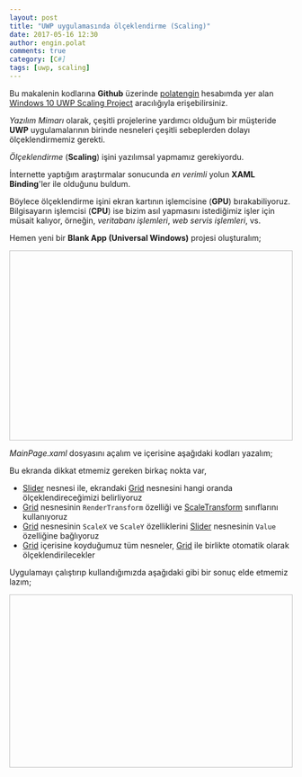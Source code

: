 ```yaml
---
layout: post
title: "UWP uygulamasında ölçeklendirme (Scaling)"
date: 2017-05-16 12:30
author: engin.polat
comments: true
category: [C#]
tags: [uwp, scaling]
---
```

<div class="alert alert-success" role="alert" style="margin: 10px 0px; display: block;"> Bu makalenin kodlarına <strong>Github</strong> üzerinde <a href="https://github.com/polatengin" class="alert-link" target="_blank">polatengin</a> hesabımda yer alan <a href="https://github.com/polatengin/blog-codes/tree/master/windows-10-uwp-scaling-project" class="alert-link" target="_blank">Windows 10 UWP Scaling Project</a> aracılığıyla erişebilirsiniz.</div>

*Yazılım Mimarı* olarak, çeşitli projelerine yardımcı olduğum bir müşteride **UWP** uygulamalarının birinde nesneleri çeşitli sebeplerden dolayı ölçeklendirmemiz gerekti.

*Ölçeklendirme* (**Scaling**) işini yazılımsal yapmamız gerekiyordu.

İnternette yaptığım araştırmalar sonucunda *en verimli* yolun **XAML Binding**'ler ile olduğunu buldum.

Böylece ölçeklendirme işini ekran kartının işlemcisine (**GPU**) bırakabiliyoruz. Bilgisayarın işlemcisi (**CPU**) ise bizim asıl yapmasını istediğimiz işler için müsait kalıyor, örneğin, *veritabanı işlemleri*, *web servis işlemleri*, vs.

Hemen yeni bir **Blank App (Universal Windows)** projesi oluşturalım;

<img class="lazy img-responsive" data-src="/assets/uploads/2017/05/uwp-scaling-0.png" width="600" height="338" />

*MainPage.xaml* dosyasını açalım ve içerisine aşağıdaki kodları yazalım;

<script src="https://gist.github.com/polatengin/43b218cb312f528ab34cd132e3b7a77b.js?file=MainPage.xaml"></script>

Bu ekranda dikkat etmemiz gereken birkaç nokta var,

<ul>
<li>
<a href="https://docs.microsoft.com/en-us/uwp/api/windows.ui.xaml.controls.slider" target="_blank">Slider</a> nesnesi ile, ekrandaki <a href="https://docs.microsoft.com/en-us/uwp/api/windows.ui.xaml.controls.grid" target="_blank">Grid</a> nesnesini hangi oranda ölçeklendireceğimizi belirliyoruz
</li>

<li>
<a href="https://docs.microsoft.com/en-us/uwp/api/windows.ui.xaml.controls.grid" target="_blank">Grid</a> nesnesinin <code>RenderTransform</code> özelliği ve <a href="https://docs.microsoft.com/en-us/uwp/api/windows.ui.xaml.media.scaletransform" target="_blank">ScaleTransform</a> sınıflarını kullanıyoruz
</li>

<li>
<a href="https://docs.microsoft.com/en-us/uwp/api/windows.ui.xaml.controls.grid" target="_blank">Grid</a> nesnesinin <code>ScaleX</code> ve <code>ScaleY</code> özelliklerini <a href="https://docs.microsoft.com/en-us/uwp/api/windows.ui.xaml.controls.slider" target="_blank">Slider</a> nesnesinin <code>Value</code> özelliğine bağlıyoruz
</li>

<li>
<a href="https://docs.microsoft.com/en-us/uwp/api/windows.ui.xaml.controls.grid" target="_blank">Grid</a> içerisine koyduğumuz tüm nesneler, <a href="https://docs.microsoft.com/en-us/uwp/api/windows.ui.xaml.controls.grid" target="_blank">Grid</a> ile birlikte otomatik olarak ölçeklendirilecekler
</li>
</ul>

Uygulamayı çalıştırıp kullandığımızda aşağıdaki gibi bir sonuç elde etmemiz lazım;

<img class="lazy img-responsive" data-src="/assets/uploads/2017/05/uwp-scaling-1.gif" width="600" height="308" />
